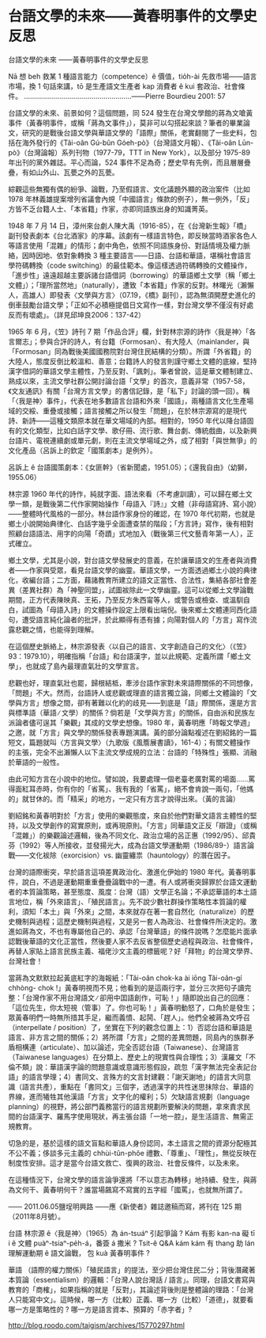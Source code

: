 # 台語文學的未來――黃春明事件的文學史反思

台語文學的未來
――黃春明事件的文學史反思


Nā 想 beh 救某 1 種語言能力（competence）ê 價值，tio̍h-ài 先救市場――語言市場，換 1 句話來講，tō 是生產語文生產者 kap 消費者 ê kui 套政治、社會條件。
......................................................――Pierre Bourdieu 2001: 57

台語文學的未來、前景如何？這個問題，同 524 發生在台灣文學館的蔣為文嗆黃事件（黃春明事件，或稱「蔣為文事件」），莫非可以勾搭起來談？筆者的畢業論文，研究的是戰後台語文學與華語文學的「語際」關係，老實翻閱了一些史料，包括在海外發行的《Tâi-oân Gú-bûn Go̍eh-pò》（台灣語文月報）、《Tâi-oân Lūn-pò》（台灣論報）系列刊物（1977-79，TTT in New York），以及部分 1975-89 年出刊的黨外雜誌。平心而論，524 事件不足為奇；歷史早有先例，而且層層疊疊，有如山外山、瓦甍之外的瓦甍。

綜觀這些無獨有偶的紛爭、論戰，乃至假語言、文化議題外顯的政治案件（比如 1978 年林義雄提案增列省議會內規「中國語言」條款的例子），無一例外，「反」方皆不乏台籍人士、「本省籍」作家，亦即同語族出身的知識菁英。

1948 年 7 月 14 日，漳州來台劇人陳大禹（1916-85），在《台灣新生報》「橋」副刊發表劇本《台北酒家》的序幕。該劇有一樣語言特色，即反映當時酒家各色人等語言使用「混雜」的情形；劇中角色，依照不同語族身份、對話情境及權力脈絡，因時因地、依對象轉換 3 種主要語言――日語、台語和華語，堪稱社會語言學符碼轉換（code switching）的最佳範本。像這樣透過符碼轉換的文體操作，「進步性」遠遠超越主要訴諸台語借詞（borrowing）的華語鄉土文學（稱「鄉土文體」）；「理所當然地」（naturally），遭致「本省籍」作家的反對。林曙光（瀨懶人，高雄人）即發表〈文學與方言〉（07.19，《橋》副刊），認為無須開歷史進化的倒車鼓勵台語文學；「正如不必積極提倡日文寫作一樣，對台灣文學不僅沒有好處反而有壞處」。（詳見邱坤良2006：137-42）

1965 年 6 月，《笠》詩刊 7 期「作品合評」欄，針對林宗源的詩作〈我是神〉「各言爾志」；參與合評的詩人，有台籍（Formosan）、有大陸人（mainlander，與「Formosan」同為戰後美國國務院對台灣住民結構的分類）。所謂「外省籍」的大陸人，態度反倒比較溫和、善意；台籍詩人的發言則謹守鄉土文體的底線，堅持漢字借詞的華語文學主體性，乃至反對、「諷刺」。筆者曾說，這是華文體制建立、熟成以來，主流文學社群公開討論台語「文學」的首次，意義非常（1957-58，《文友通訊》有關「台灣方言文學」的書信記錄，是「私下」討論的頭一回）。稱「〈我是神〉事件」，代表在地多數語言台語和外來「國語」，兩種語言文化生產場域的交綏、重疊或接觸；語言接觸之所以發生「問題」，在於林宗源寫的是現代詩、新詩――這種文類原本就在華文場域的內部。相對的，1950 年代以降台語固有的文化類型，比如白話字文學、歌仔冊、流行歌、舞台劇、傳統戲曲，以及新興台語片、電視連續劇或單元劇，則在主流文學場域之外，成了相對「與世無爭」的文化產品（呂訴上的欽定「國策劇本」是例外）。



呂訴上 ê 台語國策劇本：《女匪幹》（省新聞處，1951.05）；《還我自由》（幼獅，1955.06）

林宗源 1960 年代的詩作，純就字面、語法來看（不考慮訓讀），可以歸在鄉土文學一類，是戰後第二代作家開始操作「母語入『詩』」文體（非母語寫詩、寫小說）――整體時代風格的一部分。林台語作家身份的確認，在 1970 年代初期，也就是鄉土小說開始典律化、白話字幾乎全面遭查禁的階段；「方言詩」寫作，後有相對照顧台語語法、用字的向陽「奇蹟」式地加入（戰後第三代文藝青年第一人），正式確立。

鄉土文學，尤其是小說，對台語文學發展史的意義，在於讓華語文的生產者與消費者――作家與受眾，看見台語文學的幽靈。華語文學，一方面透過鄉土小說的典律化，收編台語；二方面，藉諸教育所建立的語文正當性、合法性，集結各部社會差異（差異社群）為「神聖同盟」，試圖袚除此一文學幽靈。這可以從鄉土文學論戰期間，正方代表陳映真、王拓，乃至反方朱西甯等人，或警告或檢查、或溫馴自白，試圖為「母語入詩」的文體操作設定上限看出端倪。後來鄉土文體連同西化語句，遭受語言純化論者的批評，於此顯得有憑有據；向陽對個人的「方言」寫作流露悲觀之情，也能得到理解。

在這個歷史脈絡上，林宗源發表〈以自己的語言、文字創造自己的文化〉（《笠》93：1979.10），明確指稱「台語」和台語漢字，並以此規範、定義所謂「鄉土文學」，也就成了島內最理直氣壯的文學宣言。

悲觀也好，理直氣壯也罷，歸根結柢，牽涉台語作家對未來語際關係的不同想像，「問題」不大。然而，台語詩人或悲觀或理直的語言獨立論，同鄉土文體論的「文學與方言」想像之間，卻有著難以化約的歧見――到底是「語」際關係，還是方言與標準語（華語 ∕ 文學）的關係？倘若是「文學與方言」的關係，自由派和民族左派論者儘可逞其「樂觀」其成的文學史想像。1980 年，黃春明應「時報文學週」之邀，就「方言」與文學的關係發表專題演講。黃的部分論點複述在劉紹銘的一篇短文，篇題就叫〈方言與文學〉（九歌版《風簷展書讀》，161-4）；有關文體操作的主張，完全不出瀨懶人以下主流文學成規的立法：台語的「特殊性」張顯、消融於華語的一般性。

由此可知方言在小說中的地位。譬如說，我要處理一個老臺老廣對罵的場面……罵得面紅耳赤時，你有你的「省罵」、我有我的「省罵」，絕不會肯說一兩句，「他媽的」就甘休的。而「精采」的地方，一定只有方言才說得出來。（黃的言論）

劉紹銘和黃春明對於「方言」使用的樂觀態度，來自於他們對華文語言主體性的堅持，以及文學創作的寫實原則，或再現原則。「方言」同華語文正反「辯證」（或稱「混雜」）的樂觀論述邏輯，後為不同文化、政治立場的呂正惠（1992/95）、邱貴芬（1992）等人所接收，並發揚光大，成為台語文學運動期（1986/89-）語言論戰――文化袚除（exorcision）vs. 幽靈纏祟（hauntology）的潛在因子。

台灣的語際衝突，早於語言這項差異政治化、激進化伊始的 1980 年代。黃春明事件，說白，不過是運動期重重疊疊論戰中的一遭。有人或將衝突歸罪於台語文運動者的本質論策略，甚至態度、風度：台灣（語）文學正名論；不承認華語的本土語言地位，稱「外來語言」、「殖民語言」。先不說少數社群操作策略性本質論的權利，須知「本土」與「外來」之間，本來就存在著一套自然化（naturalize）的歷史機制與過程；這歷史機制與過程，又是另一套人為政治、社會條件所決定的。激進如蔣為文，不也有專屬他自己的、承認「台灣華語」的條件說嗎？怎麼能片面承認戰後華語的文化正當性，然後要人家不去反省整個歷史過程與政治、社會條件，再替人家貼上語言民族主義、福佬沙文主義的標籤呢？好「拜物」的台灣文學界、台灣社會！

當蔣為文默默拉起黃底紅字的海報紙：「Tâi-oân chok-ka ài iōng Tâi-oân-gí chhòng- chok !」黃春明視而不見；他看到的是這兩行字，並分三次把句子讀完整：「台灣作家不用台灣語文 ∕ 卻用中囯語創作，可恥！」隨即說出自己的回應：「這位先生，你太短視（管事）了。你也可恥！」黃春明動怒了，口角於是發生；眾黃春明們一時無所措其手足，繼而義憤、起鬨、「趕人」。他們全被蔣為文呼召（interpellate / position）了，坐實在下列的觀念位置上：1）否認台語和華語是語言、非方言之間的關係；2）將所謂「方言」之間的差異問題，同島內的族群矛盾相構連（articulate）、加以論述，完全否認台語（Taiwanese）、台灣語言（Taiwanese languages）在分類上、歷史上的現實性與合理性；3）漢羅文「不倫不類」說：華語漢字論的問題意識或意識形態假設，疏忽「漢字無法完全表記台語」的語言學理；4）書同文、言殊方的文言封建觀：「謝天謝地」的語言大同意識（語言共產），重點在「書同文」三個字，透過漢字的共性迷思抹除台、華語的界線，進而犧牲其他漢語「方言」文字化的權利；5）欠缺語言規劃（language planning）的視野，將公部門義務當行的語言規劃所要解決的問題，拿來責求民間的台語漢字、羅馬字使用現狀，再主張台語「一地一腔」，是生活語言、無需正規教育。

切急的是，基於這樣的語文盲點和華語人身份認同，本土語言之間的資源分配極其不公不義；侈談多元主義的 chhùi-tûn-phôe 禮數、「尊重」、「理性」，無從反映在制度性安排。這才是當今台語文救亡、復興的政治、社會反條件，以及未來。

在這種情況下，台灣文學的語言論爭還將「不以意志為轉移」地持續、發生，與蔣為文何干、黃春明何干？誰當場飆寫不寫實的五字經「國罵」，也就無所謂了。


―― 2011.06.05鹽埕明興路
――應《新使者》雜誌邀稿而寫，將刊在 125 期（2011年8月號）。



台語 林宗源 ê〈我是神〉（1965）為 án-tsuáⁿ 引起爭論 ? 
Kám 有影 kan-na 礙 tī i ê 文體 puàⁿ-tsiaⁿ-pe̍h-á，番簽 á 撒米 ? 
Tsit-ê Q&A kám kám 有 thang 助 lán 理解運動期 ê 語文論戰，
包 kuà 黃春明事件 ?


華語 （語際的權力關係）「殖民語言」的提法，至少把台灣住民二分；背後潛藏著本質論（essentialism）的邏輯：「台灣人說台灣話 / 語言」。同理，台語文書寫與教育的「商榷」，如果指稱的就是「反對」，其論述背後則是整體論的理路：「台灣人只能寫中文」。這時候，哪一方（比較）正義、哪一方（比較）「道德」，就要看哪一方是策略性的 ? 哪一方是語言資本、預算的「赤字者」?

http://blog.roodo.com/taigism/archives/15770297.html
